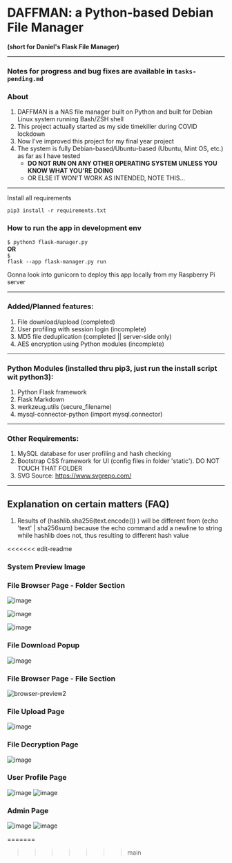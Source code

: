 # DAFFMAN: a Python-based Debian File Manager

<b>(short for Daniel's Flask File Manager)</b>

---

### Notes for progress and bug fixes are available in ```tasks-pending.md```

### About

1. DAFFMAN is a NAS file manager built on Python and built for Debian Linux system running Bash/ZSH shell
2. This project actually started as my side timekiller during COVID lockdown
3. Now I've improved this project for my final year project
4. The system is fully Debian-based/Ubuntu-based (Ubuntu, Mint OS, etc.) as far as I have tested<b>
    - DO NOT RUN ON ANY OTHER OPERATING SYSTEM UNLESS YOU KNOW WHAT YOU'RE DOING</b>
    - OR ELSE IT WON'T WORK AS INTENDED, NOTE THIS...

---

Install all requirements

```pip3 install -r requirements.txt```


### How to run the app in development env
<code>$ python3 flask-manager.py</code><br>
<b>OR</b><br>
<code>$ flask --app flask-manager.py run</code>

Gonna look into gunicorn to deploy this app locally from my Raspberry Pi server

---

### Added/Planned features:

1. File download/upload (completed)
2. User profiling with session login (incomplete)
3. MD5 file deduplication  (completed || server-side only)
4. AES encryption using Python modules (incomplete)

---

### Python Modules (installed thru pip3, just run the install script wit python3):

1. Python Flask framework
2. Flask Markdown
3. werkzeug.utils (secure_filename)
4. mysql-connector-python (import mysql.connector)


---

### Other Requirements:

1. MySQL database for user profiling and hash checking
2. Bootstrap CSS framework for UI (config files in folder 'static'). DO NOT TOUCH THAT FOLDER
3. SVG Source: https://www.svgrepo.com/

---

## Explanation on certain matters (FAQ)

1. Results of (hashlib.sha256(text.encode()) ) will be different from (echo 'text' | sha256sum) because the echo command add a newline to string while hashlib does not, thus resulting to different hash value

<<<<<<< edit-readme
### System Preview Image

### File Browser Page - Folder Section<br>
![image](https://github.com/dandeviant/Daffman-NAS-System/assets/68473358/7fa32cd2-a815-4087-8823-4fb316158aa8)

![image](https://github.com/dandeviant/Daffman-NAS-System/assets/68473358/a738d840-174b-4d9f-b451-f15f83977de9)

![image](https://github.com/dandeviant/Daffman-NAS-System/assets/68473358/5e542ce9-f59a-4ce9-9e1c-87eea50f44d9)


### File Download Popup<br>
![image](https://github.com/dandeviant/Daffman-NAS-System/assets/68473358/5b2f9eae-4257-4e42-892a-dc2892be33bb)


### File Browser Page - File Section<br>
![browser-preview2](https://user-images.githubusercontent.com/68473358/209222849-b7df5633-e66b-4147-8257-9832d63d6e67.png)
<br>

### File Upload Page<br>
![image](https://github.com/dandeviant/Daffman-NAS-System/assets/68473358/4b63163f-1ffe-4af0-a9ac-c6af8b548072)
<br>

### File Decryption Page<br>
![image](https://github.com/dandeviant/Daffman-NAS-System/assets/68473358/fcd05b74-2a3f-479a-ba41-3ded46d983bb)
<br>

### User Profile Page<br>
![image](https://github.com/dandeviant/Daffman-NAS-System/assets/68473358/cd732225-4386-4533-87a8-4db1b1c8b772)
![image](https://github.com/dandeviant/Daffman-NAS-System/assets/68473358/48b45c01-f9e7-4a32-a10a-daa742cc67de)
<br>

### Admin Page<br>
![image](https://github.com/dandeviant/Daffman-NAS-System/assets/68473358/726c54da-2c88-4404-b959-cbf80e56d1c0)
![image](https://github.com/dandeviant/Daffman-NAS-System/assets/68473358/e59dcc1f-f16f-4b95-806c-2e3920d9086e)



=======
>>>>>>> main

